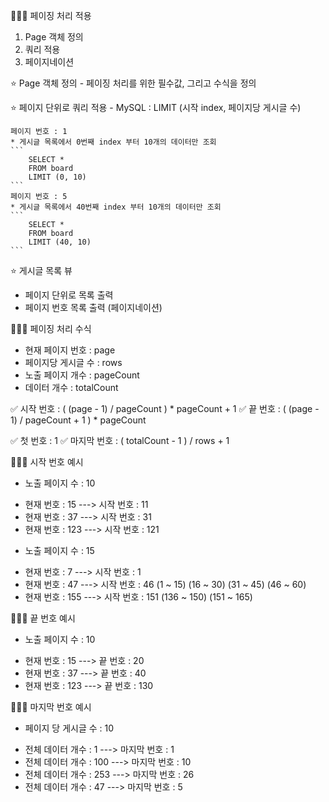 👩🏻‍🏫 페이징 처리 적용
1. Page 객체 정의
2. 쿼리 적용
3. 페이지네이션

⭐ Page 객체 정의
    - 페이징 처리를 위한 필수값, 그리고 수식을 정의

⭐ 페이지 단위로 쿼리 적용
    - MySQL : LIMIT (시작 index, 페이지당 게시글 수)

    페이지 번호 : 1
    * 게시글 목록에서 0번째 index 부터 10개의 데이터만 조회
    ```
        SELECT *
        FROM board
        LIMIT (0, 10)
    ```
    페이지 번호 : 5
    * 게시글 목록에서 40번째 index 부터 10개의 데이터만 조회
    ``` 
        SELECT *
        FROM board
        LIMIT (40, 10)
    ```

⭐ 게시글 목록 뷰
- 페이지 단위로 목록 출력
- 페이지 번호 목록 출력 (페이지네이션)

👩🏻‍🏫 페이징 처리 수식
* 현재 페이지 번호      : page
* 페이지당 게시글 수    : rows
* 노출 페이지 개수      : pageCount
* 데이터 개수           : totalCount

✅ 시작 번호    :   ( (page - 1) / pageCount ) * pageCount + 1
✅ 끝 번호      :   ( (page - 1) / pageCount + 1 ) * pageCount

✅ 첫 번호      : 1
✅ 마지막 번호  : ( totalCount - 1 ) / rows + 1

👩🏻‍🏫 시작 번호 예시
- 노출 페이지 수 : 10
* 현재 번호 : 15        --->  시작 번호 : 11
* 현재 번호 : 37        --->  시작 번호 : 31
* 현재 번호 : 123       --->  시작 번호 : 121

- 노출 페이지 수 : 15
* 현재 번호 : 7         --->  시작 번호 : 1
* 현재 번호 : 47        --->  시작 번호 : 46 (1 ~ 15) (16 ~ 30) (31 ~ 45) (46 ~ 60)
* 현재 번호 : 155       --->  시작 번호 : 151 (136 ~ 150) (151 ~ 165)

👩🏻‍🏫 끝 번호 예시
- 노출 페이지 수 : 10
* 현재 번호 : 15        --->  끝 번호 : 20
* 현재 번호 : 37        --->  끝 번호 : 40
* 현재 번호 : 123       --->  끝 번호 : 130

👩🏻‍🏫 마지막 번호 예시
- 페이지 당 게시글 수 : 10
* 전체 데이터 개수 : 1      ---> 마지막 번호 : 1
* 전체 데이터 개수 : 100    ---> 마지막 번호 : 10
* 전체 데이터 개수 : 253    ---> 마지막 번호 : 26
* 전체 데이터 개수 : 47     ---> 마지막 번호 : 5